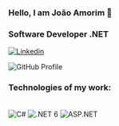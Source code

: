 
### Hello, I am João Amorim 👊
### Software Developer .NET

[![Linkedin](https://img.shields.io/badge/LinkedIn-0077B5?style=for-the-badge&logo=linkedin&logoColor=white)](https://www.linkedin.com/in/joaovamorim/)

![GitHub Profile](https://gh-readme-profile.vercel.app/api?username=joaovamorim&theme=dark)

### Technologies of my work:
<div style="display: inline_block"><br/>
    <img align="center" alt="C#" src="https://img.shields.io/badge/Csharp-993399?style=for-the-badge&logo=csharp&logoColor=white">
    <img align="center" alt=".NET 6" src="https://img.shields.io/badge/.NET 6-993399?style=for-the-badge&logo=dotnet&logoColor=white">
    <img align="center" alt="ASP.NET" src="https://img.shields.io/badge/ASP.NET-993399?style=for-the-badge&logo=dotnet&logoColor=white">
</div>
